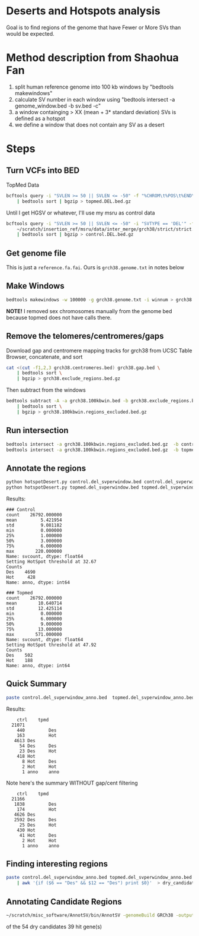 # Deserts and Hotspots analysis

Goal is to find regions of the genome that have Fewer or More SVs than would be expected.

# Method description from Shaohua Fan
1. split human reference genome into 100 kb windows by "bedtools makewindows"
2. calculate SV number in each window using "bedtools intersect -a genome_window.bed -b sv.bed -c"
3. a window containging > XX (mean + 3* standard deviation) SVs is defined as a hotspot
4. we define a window that does not contain any SV as a desert

# Steps
##  Turn VCFs into BED
TopMed Data
```bash
bcftools query -i "SVLEN >= 50 || SVLEN <= -50" -f "%CHROM\t%POS\t%END\n" ../call_only_vcfs/topmed.DEL.vcf.gz \
	| bedtools sort | bgzip > topmed.DEL.bed.gz
```
Until I get HGSV or whatever, I'll use my msru as control data
```bash
bcftools query -i "SVLEN >= 50 || SVLEN <= -50" -i "SVTYPE == 'DEL'" -f "%CHROM\t%POS\t%END\n" \
    ~/scratch/insertion_ref/msru/data/inter_merge/grch38/strict/strict.vcf.gz \
    | bedtools sort | bgzip > control.DEL.bed.gz
```

## Get genome file
This is just a `reference.fa.fai`. Ours is `grch38.genome.txt` in notes below

## Make Windows
```bash
bedtools makewindows -w 100000 -g grch38.genome.txt -i winnum > grch38.100kbwin.bed
```

**NOTE!** I removed sex chromosomes manually from the genome bed because topmed does not have calls there.

## Remove the telomeres/centromeres/gaps
Download gap and centromere mapping tracks for grch38 from UCSC Table Browser, concatenate, and sort

```bash
cat <(cut -f1,2,3 grch38.centromeres.bed) grch38.gap.bed \
    | bedtools sort \
    | bgzip > grch38.exclude_regions.bed.gz
```

Then subtract from the windows

```bash
bedtools subtract -A -a grch38.100kbwin.bed -b grch38.exclude_regions.bed.gz \
    | bedtools sort \
    | bgzip > grch38.100kbwin.regions_excluded.bed.gz
```

## Run intersection

```bash
bedtools intersect -a grch38.100kbwin.regions_excluded.bed.gz  -b control.DEL.bed.gz -c > control.del_svperwindow.bed
bedtools intersect -a grch38.100kbwin.regions_excluded.bed.gz  -b topmed.DEL.bed.gz -c > topmed.del_svperwindow.bed
```

## Annotate the regions 
```bash
python hotspotDesert.py control.del_svperwindow.bed control.del_svperwindow_anno.bed
python hotspotDesert.py topmed.del_svperwindow.bed topmed.del_svperwindow_anno.bed
```
Results:
```
### Control
count    26792.000000
mean         5.421954
std          9.081182
min          0.000000
25%          1.000000
50%          3.000000
75%          6.000000
max        220.000000
Name: svcount, dtype: float64
Setting HotSpot threshold at 32.67
Counts
Des    4690
Hot     428
Name: anno, dtype: int64

### Topmed
count    26792.000000
mean        10.640714
std         12.425114
min          0.000000
25%          6.000000
50%          9.000000
75%         13.000000
max        571.000000
Name: svcount, dtype: float64
Setting HotSpot threshold at 47.92
Counts
Des    502
Hot    188
Name: anno, dtype: int64
```

## Quick Summary 
```bash
paste control.del_svperwindow_anno.bed  topmed.del_svperwindow_anno.bed | cut -f6,12 | sort | uniq -c
```

Results:
```
	ctrl 	tpmd
  21071
    440         Des
    163         Hot
   4613 Des
     54 Des     Des
     23 Des     Hot
    418 Hot
      8 Hot     Des
      2 Hot     Hot
      1 anno    anno
```

Note here's the summary WITHOUT gap/cent filtering
```
  	ctrl	tpmd
  21166
   1838         Des
    174         Hot
   4626 Des
   2592 Des     Des
     25 Des     Hot
    430 Hot
     41 Hot     Des
      2 Hot     Hot
      1 anno    anno
```

## Finding interesting regions
```bash
paste control.del_svperwindow_anno.bed topmed.del_svperwindow_anno.bed \
    | awk '{if ($6 == "Des" && $12 == "Des") print $0}'  > dry_candidates.bed
```

## Annotating Candidate Regions
```bash
~/scratch/misc_software/AnnotSV/bin/AnnotSV -genomeBuild GRCh38 -outputDir annosv -SVinputFile dry_candidates.bed
```


of the 54 dry candidates 39 hit gene(s)

